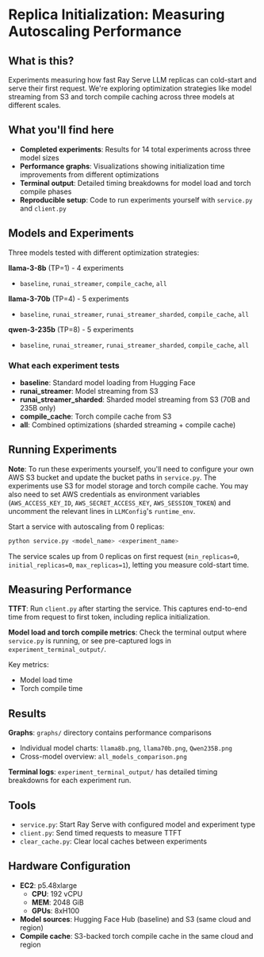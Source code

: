 # Replica Initialization: Measuring Autoscaling Performance

## What is this?

Experiments measuring how fast Ray Serve LLM replicas can cold-start and serve their first request. We're exploring optimization strategies like model streaming from S3 and torch compile caching across three models at different scales.

## What you'll find here

- **Completed experiments**: Results for 14 total experiments across three model sizes
- **Performance graphs**: Visualizations showing initialization time improvements from different optimizations
- **Terminal output**: Detailed timing breakdowns for model load and torch compile phases
- **Reproducible setup**: Code to run experiments yourself with `service.py` and `client.py`

## Models and Experiments

Three models tested with different optimization strategies:

**llama-3-8b** (TP=1) - 4 experiments
- `baseline`, `runai_streamer`, `compile_cache`, `all`

**llama-3-70b** (TP=4) - 5 experiments  
- `baseline`, `runai_streamer`, `runai_streamer_sharded`, `compile_cache`, `all`

**qwen-3-235b** (TP=8) - 5 experiments
- `baseline`, `runai_streamer`, `runai_streamer_sharded`, `compile_cache`, `all`

### What each experiment tests

- **baseline**: Standard model loading from Hugging Face
- **runai_streamer**: Model streaming from S3
- **runai_streamer_sharded**: Sharded model streaming from S3 (70B and 235B only)
- **compile_cache**: Torch compile cache from S3
- **all**: Combined optimizations (sharded streaming + compile cache)

## Running Experiments

**Note**: To run these experiments yourself, you'll need to configure your own AWS S3 bucket and update the bucket paths in `service.py`. The experiments use S3 for model storage and torch compile cache. You may also need to set AWS credentials as environment variables (`AWS_ACCESS_KEY_ID`, `AWS_SECRET_ACCESS_KEY`, `AWS_SESSION_TOKEN`) and uncomment the relevant lines in `LLMConfig`'s `runtime_env`.

Start a service with autoscaling from 0 replicas:

```bash
python service.py <model_name> <experiment_name>
```

The service scales up from 0 replicas on first request (`min_replicas=0`, `initial_replicas=0`, `max_replicas=1`), letting you measure cold-start time.

## Measuring Performance

**TTFT**: Run `client.py` after starting the service. This captures end-to-end time from request to first token, including replica initialization.

**Model load and torch compile metrics**: Check the terminal output where `service.py` is running, or see pre-captured logs in `experiment_terminal_output/`.

Key metrics:
- Model load time
- Torch compile time 

## Results

**Graphs**: `graphs/` directory contains performance comparisons
- Individual model charts: `llama8b.png`, `llama70b.png`, `Qwen235B.png`
- Cross-model overview: `all_models_comparison.png`

**Terminal logs**: `experiment_terminal_output/` has detailed timing breakdowns for each experiment run.

## Tools

- `service.py`: Start Ray Serve with configured model and experiment type
- `client.py`: Send timed requests to measure TTFT
- `clear_cache.py`: Clear local caches between experiments

## Hardware Configuration

- **EC2**: p5.48xlarge
    - **CPU**: 192 vCPU
    - **MEM**: 2048 GiB
    - **GPUs**: 8xH100
- **Model sources**: Hugging Face Hub (baseline) and S3 (same cloud and region)
- **Compile cache**: S3-backed torch compile cache in the same cloud and region

